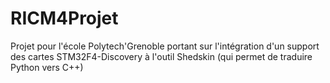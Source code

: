 # RICM4Projet
Projet pour l'école Polytech'Grenoble portant sur l'intégration d'un support des cartes STM32F4-Discovery à l'outil Shedskin (qui permet de traduire Python vers C++)
